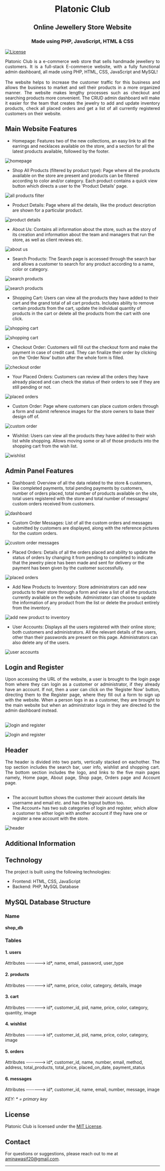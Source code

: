 <h1 align="center">Platonic Club</h1>

<h2 align="center">Online Jewellery Store Website</h2>

<h3 align="center"> Made using PHP, JavaScript, HTML & CSS</h3>

[![License](https://img.shields.io/badge/license-MIT-blue.svg)](LICENSE)

<div align="justify">Platonic Club is a e-commerce web store that sells handmade jewellery to customers. It is a full-stack E-commerce website, with a fully functional admin dashboard, all made using PHP, HTML, CSS, JavaScript and MySQL!</div><br>

<div align="justify">The website helps to increase the customer traffic for this business and allows the business to market and sell their products in a more organized manner. The website makes lengthy processes such as checkout and searching products more convenient. The CRUD admin dashboard will make it easier for the team that creates the jewelry to add and update inventory products, check all placed orders and get a list of all currently registered customers on their website.</div>

## Main Website Features

- Homepage: Features two of the new collections, an easy link to all the earrings and necklaces available on the store, and a section for all the latest products available, followed by the footer.

![homepage](screenshot_images/homepage.png)

- Shop All Products (filtered by product type): Page where all the products available on the store are present and products can be filtered according to color and/or category. Each product contains a quick view button which directs a user to the 'Product Details' page.

![all products filter](screenshot_images/all-products-filter.png)

- Product Details: Page where all the details, like the product description are shown for a particular product.

![product details](screenshot_images/product-details.png)

- About Us: Contains all information about the store, such as the story of its creation and information about the team and managers that run the store, as well as client reviews etc.
  
![about us](screenshot_images/about-us.png)

- Search Products: The Search page is accessed through the search bar and allows a customer to search for any product according to a name, color or category.

![search products](screenshot_images/search-products1.png)

![search products](screenshot_images/search-products2.png)

- Shopping Cart: Users can view all the products they have added to their cart and the grand total of all cart products. Includes ability to remove certain products from the cart, update the individual quantity of products in the cart or delete all the products from the cart with one click.
  
![shopping cart](screenshot_images/shopping-cart1.png)

![shopping cart](screenshot_images/shopping-cart2.png)

- Checkout Order: Customers will fill out the checkout form and make the payment in case of credit card. They can finalize their order by clicking on the ‘Order Now’ button after the whole form is filled.

![checkout order](screenshot_images/checkout-order.png)

- Your Placed Orders: Customers can review all the orders they have already placed and can check the status of their orders to see if they are still pending or not.

![placed orders](screenshot_images/website-placed-orders.png)

- Custom Order: Page where customers can place custom orders through a form and submit reference images for the store owners to base their design off of.
  
![custom order](screenshot_images/custom-order.png)

- Wishlist: Users can view all the products they have added to their wish list while shopping. Allows moving some or all of those products into the shopping cart from the wish list.

![wishlist](screenshot_images/wishlist.png)

## Admin Panel Features

- Dashboard: Overview of all the data related to the store & customers, like completed payments, total pending payments by customers, number of orders placed, total number of products available on the site, total users registered with the store and total number of messages/ custom orders received from customers.

![dashboard](screenshot_images/admin-panel-dashboard.png)

- Custom Order Messages: List of all the custom orders and messages submitted by customers are displayed, along with the reference pictures for the custom orders.

![custom order messages](screenshot_images/messages.png)

- Placed Orders: Details of all the orders placed and ability to update the status of orders by changing it from pending to completed to indicate that the jewelry piece has been made and sent for delivery or the payment has been given by the customer successfully.

![placed orders](screenshot_images/admin-panel-placed-orders.png)

- Add New Products to Inventory: Store administrators can add new products to their store through a form and view a list of all the products currently available on the website. Administrator can choose to update the information of any product from the list or delete the product entirely from the inventory.

![add new product to inventory](screenshot_images/add-new-product-inventory.png)

- User Accounts: Displays all the users registered with their online store; both customers and administrators. All the relevant details of the users, other than their passwords are present on this page. Administrators can also delete any of the users.
  
![user accounts](screenshot_images/user-accounts.png)  

## Login and Register

<div align="justify">Upon accessing the URL of the website, a user is brought to the login page from where they can login as a customer or administrator, if they already have an account. If not, then a user can click on the 'Register Now' button, directing them to the Register page, where they fill out a form to sign up with the website. When a person logs in as a customer, they are brought to the main website but when an administrator logs in they are directed to the admin dashboard instead.</div><br>

![login and register](screenshot_images/login.png)

![login and register](screenshot_images/register.png)

## Header

<div align="justify">The header is divided into two parts, vertically stacked on eachother. The top section includes the search bar, user info, wishlist and shopping cart. The bottom section includes the logo, and links to the five main pages namely, Home page, About page, Shop page, Orders page and Account page.</div><br>

  - The account button shows the customer their account details like username and email etc. and has the logout button too.
  - The Account+ has two sub categories of login and register, which allow a customer to either login with another account if they have one or register a new account with the store.

![header](screenshot_images/header.png)  

## Additional Information


## Technology

The project is built using the following technologies:

- Frontend: HTML, CSS, JavaScript
- Backend: PHP, MySQL Database

## MySQL Database Structure

### Name 
#### shop_db

### Tables

#### 1. users 
Attributes -------> id*, name, email, password, user_type

#### 2. products
Attributes -------> id*, name, price, color, category, details, image

#### 3. cart
Attributes -------> id*, customer_id, pid, name, price, color, category, quantity, image

#### 4. wishlist
Attributes -------> id*, customer_id, pid, name, price, color, category, image

#### 5. orders
Attributes -------> id*, customer_id, name, number, email, method, address, total_products, total_price, placed_on_date, payment_status

#### 6. messages
Attributes -------> id*, customer_id, name, email, number, message, image

*KEY: * = primary key*

## License

Platonic Club is licensed under the [MIT License](LICENSE).

## Contact



For questions or suggestions, please reach out to me at [aminawasif20@gmail.com](mailto:aminawasif20@gmail.com).

---
